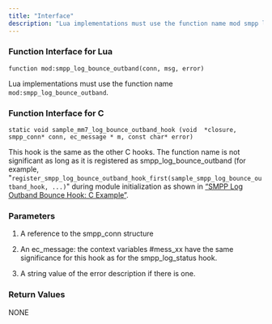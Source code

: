 ```yaml
---
title: "Interface"
description: "Lua implementations must use the function name mod smpp log bounce outband This hook is the same as the other C hooks The function name is not significant as long as it is registered as smpp log bounce outband for example register smpp log bounce outband hook first sample smpp..."
---
```


### <a name="idp437328"></a> Function Interface for Lua

`function mod:smpp_log_bounce_outband(conn, msg, error)`

Lua implementations must use the function name `mod:smpp_log_bounce_outband`.

### <a name="idp440096"></a> Function Interface for C

```
static void sample_mm7_log_bounce_outband_hook (void  *closure,
smpp_conn* conn, ec_message * m, const char* error)
```

This hook is the same as the other C hooks. The function name is not significant as long as it is registered as smpp_log_bounce_outband (for example, "`register_smpp_log_bounce_outband_hook_first(sample_smpp_log_bounce_outband_hook, ...)`" during module initialization as shown in [“SMPP Log Outband Bounce Hook: C Example”](/momentum/mobile/mobile-developer-guide/smpp-log-outband-bounce-hook-examples#SMPP_Log_Outband_Bounce_Hook.c).

### <a name="idp419728"></a> Parameters

1.  A reference to the smpp_conn structure

2.  An ec_message: the context variables #mess_xx have the same significance for this hook as for the smpp_log_status hook.

3.  A string value of the error description if there is one.

### <a name="idp424368"></a> Return Values

NONE